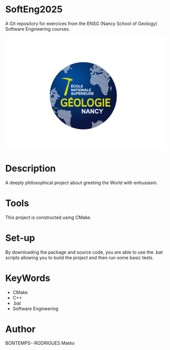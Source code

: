 # SoftEng2025

A Git repository for exercices from the ENSG (Nancy School of Geology) Software Engineering courses.

![logo de l'ENSG](./Geologie-Nancy-logo.png)

# Description

A deeply philosophical project about greeting the World with enhusiasm.

# Tools

This project is constructed using CMake.

# Set-up

By downloading the package and source code, you are able to use the .bat scripts allowing you to 
build the project and then run some basic tests.

# KeyWords
* CMake
* C++
* .bat
* Software Engineering

# Author

BONTEMPS--RODRIGUES Matéo

